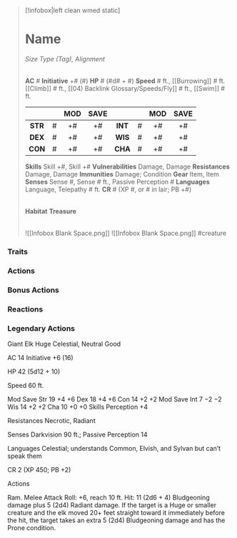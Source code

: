 > [!infobox|left clean wmed static]
> # Name
> *Size Type (Tag), Alignment*
> 
> | |
> | - |
> **AC** # **Initiative** +# (#)
> **HP** # (#d# + #)
> **Speed** # ft., [[Burrowing]] # ft. [[Climb]] # ft., [[04) Backlink Glossary/Speeds/Fly]] # ft., [[Swim]] # ft.
> 
> | | | MOD | SAVE | | | MOD | SAVE |
> | :-: | :-: | :-: | :-: | :-: | :-: | :-: | :-: |
> | **STR** | # | +# | +# | **INT** | # | +# | +# | 
> | **DEX** | # | +# | +# | **WIS** | # | +# | +# |
> | **CON** | # | +# | +# | **CHA** | # | +# | +# |
> **Skills** Skill +#, Skill +#
> **Vulnerabilities** Damage, Damage
> **Resistances** Damage, Damage
> **Immunities** Damage; Condition
> **Gear** Item, Item
> **Senses** Sense #, Sense # ft., Passive Perception #
> **Languages** Language, Telepathy # ft.
> **CR** # (XP #, or # in lair; PB +#)
>
> | |
> | - |
> **Habitat**
> **Treasure**
> 
> | |
> | - |
> ![[Infobox Blank Space.png]]
> ![[Infobox Blank Space.png]]
> #creature 


### Traits
### Actions
### Bonus Actions
### Reactions
### Legendary Actions
Giant Elk
Huge Celestial, Neutral Good

AC 14 Initiative +6 (16)

HP 42 (5d12 + 10)

Speed 60 ft.

Mod	Save
Str	19	+4	+6
Dex	18	+4	+6
Con	14	+2	+2
Mod	Save
Int	7	−2	−2
Wis	14	+2	+2
Cha	10	+0	+0
Skills Perception +4

Resistances Necrotic, Radiant

Senses Darkvision 90 ft.; Passive Perception 14

Languages Celestial; understands Common, Elvish, and Sylvan but can’t speak them

CR 2 (XP 450; PB +2)

Actions

Ram. Melee Attack Roll: +6, reach 10 ft. Hit: 11 (2d6 + 4) Bludgeoning damage plus 5 (2d4) Radiant damage. If the target is a Huge or smaller creature and the elk moved 20+ feet straight toward it immediately before the hit, the target takes an extra 5 (2d4) Bludgeoning damage and has the Prone condition.